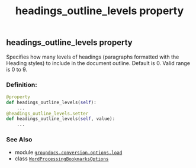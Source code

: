 ﻿---
title: headings_outline_levels property
second_title: GroupDocs.Conversion for Python via .NET API References
description: 
type: docs
weight: 60
url: /python-net/groupdocs.conversion.options.load/wordprocessingbookmarksoptions/headings_outline_levels/
is_root: false
---

## headings_outline_levels property


Specifies how many levels of headings (paragraphs formatted with the Heading styles) to include in the document outline. Default is 0. Valid range is 0 to 9.
### Definition:
```python
@property
def headings_outline_levels(self):
    ...
@headings_outline_levels.setter
def headings_outline_levels(self, value):
    ...
```

### See Also
* module [`groupdocs.conversion.options.load`](../../)
* class [`WordProcessingBookmarksOptions`](/conversion/python-net/groupdocs.conversion.options.load/wordprocessingbookmarksoptions)
